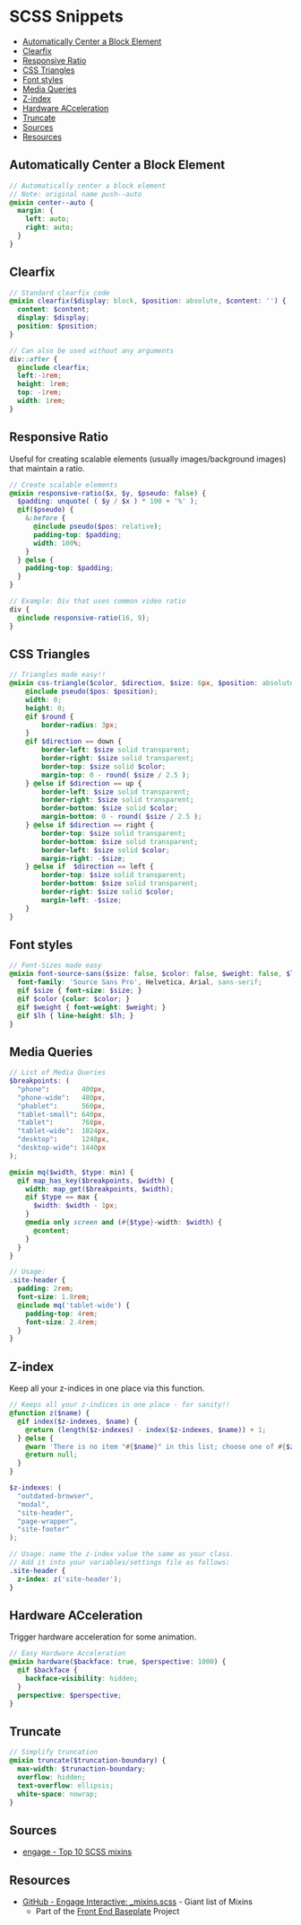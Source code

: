 # SCSS Snippets

<!-- MarkdownTOC -->

* [Automatically Center a Block Element](#automatically-center-a-block-element)
* [Clearfix](#clearfix)
* [Responsive Ratio](#responsive-ratio)
* [CSS Triangles](#css-triangles)
* [Font styles](#font-styles)
* [Media Queries](#media-queries)
* [Z-index](#z-index)
* [Hardware ACceleration](#hardware-acceleration)
* [Truncate](#truncate)
* [Sources](#sources)
* [Resources](#resources)

<!-- /MarkdownTOC -->

<a id="automatically-center-a-block-element"></a>
## Automatically Center a Block Element

```scss
// Automatically center a block element
// Note: original name push--auto
@mixin center--auto {
  margin: {
    left: auto;
    right: auto;
  }
}
```

<a id="clearfix"></a>
## Clearfix

```scss
// Standard clearfix code
@mixin clearfix($display: block, $position: absolute, $content: '') {
  content: $content;
  display: $display;
  position: $position;
}

// Can also be used without any arguments
div::after {
  @include clearfix;
  left:-1rem;
  height: 1rem;
  top: -1rem;
  width: 1rem;
}
```

<a id="responsive-ratio"></a>
## Responsive Ratio

Useful for creating scalable elements (usually images/background images) that maintain a ratio.

```scss
// Create scalable elements
@mixin responsive-ratio($x, $y, $pseudo: false) {
  $padding: unquote( ( $y / $x ) * 100 + '%' );
  @if($pseudo) {
    &:before {
      @include pseudo($pos: relative);
      padding-top: $padding;
      width: 100%;
    }
  } @else {
    padding-top: $padding;
  }
}

// Example: Div that uses common video ratio
div {
  @include responsive-ratio(16, 9);
}
```

<a id="css-triangles"></a>
## CSS Triangles

```scss
// Triangles made easy!!
@mixin css-triangle($color, $direction, $size: 6px, $position: absolute, $round: false){
    @include pseudo($pos: $position);
    width: 0;
    height: 0;
    @if $round {
        border-radius: 3px;
    }
    @if $direction == down {
        border-left: $size solid transparent;
        border-right: $size solid transparent;
        border-top: $size solid $color;
        margin-top: 0 - round( $size / 2.5 );
    } @else if $direction == up {
        border-left: $size solid transparent;
        border-right: $size solid transparent;
        border-bottom: $size solid $color;
        margin-bottom: 0 - round( $size / 2.5 );
    } @else if $direction == right {
        border-top: $size solid transparent;
        border-bottom: $size solid transparent;
        border-left: $size solid $color;
        margin-right: -$size;
    } @else if  $direction == left {
        border-top: $size solid transparent;
        border-bottom: $size solid transparent;
        border-right: $size solid $color;
        margin-left: -$size;
    }
}
```

<a id="font-styles"></a>
## Font styles

```scss
// Font-Sizes made easy
@mixin font-source-sans($size: false, $color: false, $weight: false, $lh: false) {
  font-family: 'Source Sans Pro', Helvetica, Arial, sans-serif;
  @if $size { font-size: $size; }
  @if $color {color: $color; }
  @if $weight { font-weight: $weight; }
  @if $lh { line-height: $lh; }
}
```

<a id="media-queries"></a>
## Media Queries

```scss
// List of Media Queries
$breakpoints: (
  "phone":        400px,
  "phone-wide":   480px,
  "phablet":      560px,
  "tablet-small": 640px,
  "tablet":       768px,
  "tablet-wide":  1024px,
  "desktop":      1248px,
  "desktop-wide": 1440px
);

@mixin mq($width, $type: min) {
  @if map_has_key($breakpoints, $width) {
    width: map_get($breakpoints, $width);
    @if $type == max {
      $width: $width - 1px;
    }
    @media only screen and (#{$type}-width: $width) {
      @content;
    }
  }
}

// Usage:
.site-header {
  padding: 2rem;
  font-size: 1.8rem;
  @include mq('tablet-wide') {
    padding-top: 4rem;
    font-size: 2.4rem;
  }
}
```

<a id="z-index"></a>
## Z-index

Keep all your z-indices in one place via this function.

```scss
// Keeps all your z-indices in one place - for sanity!!
@function z($name) {
  @if index($z-indexes, $name) {
    @return (length($z-indexes) - index($z-indexes, $name)) + 1;
  } @else {
    @warn 'There is no item "#{$name}" in this list; choose one of #{$z-indexes}';
    @return null;
  }
}

$z-indexes: (
  "outdated-browser",
  "modal",
  "site-header",
  "page-wrapper",
  "site-footer"
);

// Usage: name the z-index value the same as your class.
// Add it into your variables/settings file as follows:
.site-header {
  z-index: z('site-header');
}
```

<a id="hardware-acceleration"></a>
## Hardware ACceleration

Trigger hardware acceleration for some animation.

```scss
// Easy Hardware Acceleration
@mixin hardware($backface: true, $perspective: 1000) {
  @if $backface {
    backface-visibility: hidden;
  }
  perspective: $perspective;
}
```

<a id="truncate"></a>
## Truncate

```scss
// Simplify truncation
@mixin truncate($truncation-boundary) {
  max-width: $trunaction-boundary;
  overflow: hidden;
  text-overflow: ellipsis;
  white-space: nowrap;
}
```

<a id="sources"></a>
## Sources
* [engage - Top 10 SCSS mixins](https://engageinteractive.co.uk/blog/top-10-scss-mixins)

<a id="resources"></a>
## Resources
* [GitHub - Engage Interactive: _mixins.scss](https://github.com/engageinteractive/front-end-baseplate/blob/master/src/scss/utility/_mixins.scss) - Giant list of Mixins
    * Part of the [Front End Baseplate](https://github.com/engageinteractive/front-end-baseplate) Project
